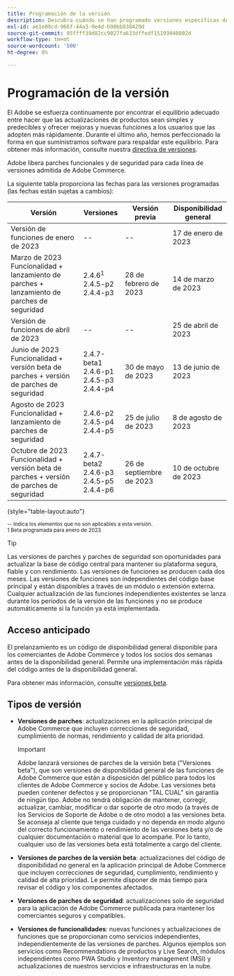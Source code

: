 ```yaml
---
title: Programación de la versión
description: Descubra cuándo se han programado versiones específicas de Adobe Commerce para su versión beta, previa al lanzamiento y disponibilidad general.
exl-id: ae1e09cd-966f-44a3-9e4d-b90bb838429d
source-git-commit: 95ffff39d82cc9027fa633dffedf15193040802d
workflow-type: tm+mt
source-wordcount: '500'
ht-degree: 0%

---
```


# Programación de la versión

El Adobe se esfuerza continuamente por encontrar el equilibrio adecuado entre hacer que las actualizaciones de productos sean simples y predecibles y ofrecer mejoras y nuevas funciones a los usuarios que las adopten más rápidamente. Durante el último año, hemos perfeccionado la forma en que suministramos software para respaldar este equilibrio. Para obtener más información, consulte nuestra [directiva de versiones](versioning-policy.md).

Adobe libera parches funcionales y de seguridad para cada línea de versiones admitida de Adobe Commerce.

La siguiente tabla proporciona las fechas para las versiones programadas (las fechas están sujetas a cambios):

| Versión | Versiones | Versión previa | Disponibilidad general |
|--------------------------------------------------------------------|-------------------------------------------------|--------------------|----------------------|
| Versión de funciones de enero de 2023 | \-\- | \-\- | 17 de enero de 2023 |
| Marzo de 2023 Funcionalidad + lanzamiento de parches + lanzamiento de parches de seguridad | 2.4.6<sup>1</sup><br>2.4.5-p2<br>2.4.4-p3 | 28 de febrero de 2023 | 14 de marzo de 2023 |
| Versión de funciones de abril de 2023 | \-\- | \-\- | 25 de abril de 2023 |
| Junio de 2023 Funcionalidad + versión beta de parches + versión de parches de seguridad | 2.4.7-beta1<br>2.4.6-p1<br>2.4.5-p3<br>2.4.4-p4 | 30 de mayo de 2023 | 13 de junio de 2023 |
| Agosto de 2023 Funcionalidad + lanzamiento de parches de seguridad | 2.4.6-p2<br>2.4.5-p4<br>2.4.4-p5 | 25 de julio de 2023 | 8 de agosto de 2023 |
| Octubre de 2023 Funcionalidad + versión beta de parches + versión de parches de seguridad | 2.4.7-beta2<br>2.4.6-p3<br>2.4.5-p5<br>2.4.4-p6 | 26 de septiembre de 2023 | 10 de octubre de 2023 |

{style="table-layout:auto"}

<sup>\-\- Indica los elementos que no son aplicables a esta versión.</sup><br>
<sup>1 Beta programada para enero de 2023</sup><br>

>[!TIP]
>
>Las versiones de parches y parches de seguridad son oportunidades para actualizar la base de código central para mantener su plataforma segura, fiable y con rendimiento. Las versiones de funciones se producen cada dos meses. Las versiones de funciones son independientes del código base principal y están disponibles a través de un módulo o extensión externa. Cualquier actualización de las funciones independientes existentes se lanza durante los periodos de la versión de las funciones y no se produce automáticamente si la función ya está implementada.

## Acceso anticipado

El prelanzamiento es un código de disponibilidad general disponible para los comerciantes de Adobe Commerce y todos los socios dos semanas antes de la disponibilidad general. Permite una implementación más rápida del código antes de la disponibilidad general.

Para obtener más información, consulte [versiones beta](beta.md).

## Tipos de versión

- **Versiones de parches**: actualizaciones en la aplicación principal de Adobe Commerce que incluyen correcciones de seguridad, cumplimiento de normas, rendimiento y calidad de alta prioridad.

   >[!IMPORTANT]
   >
   >Adobe lanzará versiones de parches de la versión beta (&quot;Versiones beta&quot;), que son versiones de disponibilidad general de las funciones de Adobe Commerce que están a disposición del público para todos los clientes de Adobe Commerce y socios de Adobe. Las versiones beta pueden contener defectos y se proporcionan &quot;TAL CUAL&quot; sin garantía de ningún tipo. Adobe no tendrá obligación de mantener, corregir, actualizar, cambiar, modificar o dar soporte de otro modo (a través de los Servicios de Soporte de Adobe o de otro modo) a las versiones beta. Se aconseja al cliente que tenga cuidado y no dependa en modo alguno del correcto funcionamiento o rendimiento de las versiones beta y/o de cualquier documentación o material que lo acompañe. Por lo tanto, cualquier uso de las versiones beta está totalmente a cargo del cliente.

- **Versiones de parches de la versión beta**: actualizaciones del código de disponibilidad no general en la aplicación principal de Adobe Commerce que incluyen correcciones de seguridad, cumplimiento, rendimiento y calidad de alta prioridad. Le permite disponer de más tiempo para revisar el código y los componentes afectados.
- **Versiones de parches de seguridad**: actualizaciones solo de seguridad para la aplicación de Adobe Commerce publicada para mantener los comerciantes seguros y compatibles.
- **Versiones de funcionalidades**: nuevas funciones y actualizaciones de funciones que se proporcionan como servicios independientes, independientemente de las versiones de parches. Algunos ejemplos son servicios como Recommendations de productos y Live Search, módulos independientes como PWA Studio y Inventory management (MSI) y actualizaciones de nuestros servicios e infraestructuras en la nube.
